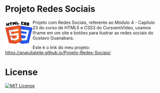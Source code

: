 # Projeto Redes Sociais

<img src="imagens/HTML-CSS.png" alt="CSS-HTML" align="left" width="90">

Projeto com Redes Sociais, referente ao Módulo 4 - Capítulo 23 do curso de HTML5 e CSS3 do CursoemVideo, usamos Iframe em um site e botões para ilustrar as redes sociais do Gustavo Guanabara.

Este é o link do meu projeto:
https://anajulialeite.github.io/Projeto-Redes-Sociais/

# License

[![MIT License](https://img.shields.io/badge/License-MIT-green.svg)](./LICENSE)
